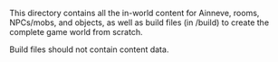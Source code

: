 This directory contains all the in-world content for Ainneve, rooms, NPCs/mobs, and objects, as well as build files (in /build) to create the complete game world from scratch. 

Build files should not contain content data. 


